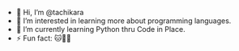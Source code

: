 - 👋 Hi, I’m @tachikara
- 👀 I’m interested in learning more about programming languages.
- 🌱 I’m currently learning Python thru Code in Place.
- ⚡ Fun fact: 🐱🐾🐶

<!---
tachikara/tachikara is a ✨ special ✨ repository because its `README.md` (this file) appears on your GitHub profile.
You can click the Preview link to take a look at your changes.
--->
